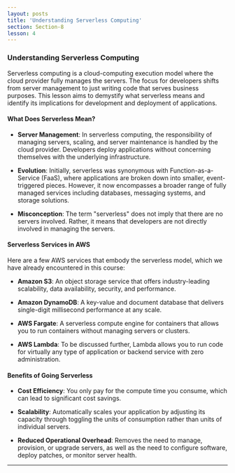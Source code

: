 ```yaml
---
layout: posts
title: 'Understanding Serverless Computing'
section: Section-8
lesson: 4
---
```


### Understanding Serverless Computing

Serverless computing is a cloud-computing execution model where the cloud provider fully manages the servers. The focus for developers shifts from server management to just writing code that serves business purposes. This lesson aims to demystify what serverless means and identify its implications for development and deployment of applications.

<!-- pagebreak -->

#### What Does Serverless Mean?

- **Server Management**: In serverless computing, the responsibility of managing servers, scaling, and server maintenance is handled by the cloud provider. Developers deploy applications without concerning themselves with the underlying infrastructure.

- **Evolution**: Initially, serverless was synonymous with Function-as-a-Service (FaaS), where applications are broken down into smaller, event-triggered pieces. However, it now encompasses a broader range of fully managed services including databases, messaging systems, and storage solutions.

- **Misconception**: The term "serverless" does not imply that there are no servers involved. Rather, it means that developers are not directly involved in managing the servers.

<!-- pagebreak -->

#### Serverless Services in AWS

Here are a few AWS services that embody the serverless model, which we have already encountered in this course:

- **Amazon S3**: An object storage service that offers industry-leading scalability, data availability, security, and performance.

- **Amazon DynamoDB**: A key-value and document database that delivers single-digit millisecond performance at any scale.

- **AWS Fargate**: A serverless compute engine for containers that allows you to run containers without managing servers or clusters.

- **AWS Lambda**: To be discussed further, Lambda allows you to run code for virtually any type of application or backend service with zero administration.

<!-- pagebreak -->

#### Benefits of Going Serverless

- **Cost Efficiency**: You only pay for the compute time you consume, which can lead to significant cost savings.

- **Scalability**: Automatically scales your application by adjusting its capacity through toggling the units of consumption rather than units of individual servers.

- **Reduced Operational Overhead**: Removes the need to manage, provision, or upgrade servers, as well as the need to configure software, deploy patches, or monitor server health.

---
